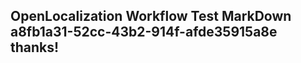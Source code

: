 <properties
ms.topic="hero-topic"
ms.test1="hero-topic"
ms.test2="test"/>

## OpenLocalization Workflow Test MarkDown a8fb1a31-52cc-43b2-914f-afde35915a8e thanks!
<!--HONumber=Mar16_HO2-->
